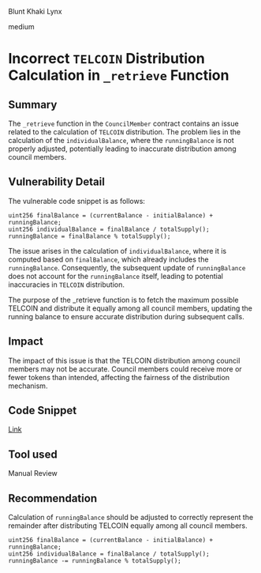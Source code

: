 Blunt Khaki Lynx

medium

# Incorrect `TELCOIN` Distribution Calculation in `_retrieve` Function

## Summary
The `_retrieve` function in the `CouncilMember` contract contains an issue related to the calculation of `TELCOIN` distribution. The problem lies in the calculation of the `individualBalance`, where the `runningBalance` is not properly adjusted, potentially leading to inaccurate distribution among council members.
## Vulnerability Detail
The vulnerable code snippet is as follows:
```solidity
uint256 finalBalance = (currentBalance - initialBalance) + runningBalance;
uint256 individualBalance = finalBalance / totalSupply();
runningBalance = finalBalance % totalSupply();
```
The issue arises in the calculation of `individualBalance`, where it is computed based on `finalBalance`, which already includes the `runningBalance`. Consequently, the subsequent update of `runningBalance` does not account for the `runningBalance` itself, leading to potential inaccuracies in `TELCOIN` distribution.

The purpose of the _retrieve function is to fetch the maximum possible TELCOIN and distribute it equally among all council members, updating the running balance to ensure accurate distribution during subsequent calls.
## Impact
The impact of this issue is that the TELCOIN distribution among council members may not be accurate. Council members could receive more or fewer tokens than intended, affecting the fairness of the distribution mechanism.
## Code Snippet
[Link](https://github.com/sherlock-audit/2024-01-telcoin/blob/main/telcoin-audit/contracts/sablier/core/CouncilMember.sol#L267-L295)
## Tool used

Manual Review

## Recommendation
Calculation of `runningBalance` should be adjusted to correctly represent the remainder after distributing TELCOIN equally among all council members. 
```solidity
uint256 finalBalance = (currentBalance - initialBalance) + runningBalance;
uint256 individualBalance = finalBalance / totalSupply();
runningBalance -= runningBalance % totalSupply();
```